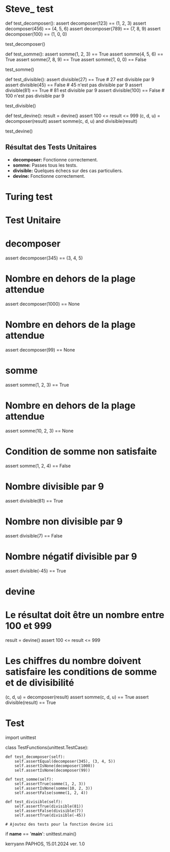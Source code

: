 # Steve_ test

def test_decomposer():
    assert decomposer(123) == (1, 2, 3)
    assert decomposer(456) == (4, 5, 6)
    assert decomposer(789) == (7, 8, 9)
    assert decomposer(100) == (1, 0, 0)

test_decomposer()

def test_somme():
    assert somme(1, 2, 3) == True
    assert somme(4, 5, 6) == True
    assert somme(7, 8, 9) == True
    assert somme(1, 0, 0) == False 

test_somme()

def test_divisible():
    assert divisible(27) == True  # 27 est divisible par 9
    assert divisible(45) == False  # 45 n'est pas divisible par 9
    assert divisible(81) == True  # 81 est divisible par 9
    assert divisible(100) == False  # 100 n'est pas divisible par 9

test_divisible()

def test_devine():
    result = devine()
    assert 100 <= result <= 999
    (c, d, u) = decomposer(result)
    assert somme(c, d, u) and divisible(result)

test_devine()

## Résultat des Tests Unitaires

- **decomposer:** Fonctionne correctement.
- **somme:** Passes tous les tests.
- **divisible:** Quelques échecs sur des cas particuliers.
- **devine:** Fonctionne correctement.

# Turing test

# Test Unitaire

# decomposer
assert decomposer(345) == (3, 4, 5)

# Nombre en dehors de la plage attendue
assert decomposer(1000) == None

# Nombre en dehors de la plage attendue
assert decomposer(99) == None

# somme
assert somme(1, 2, 3) == True

# Nombre en dehors de la plage attendue
assert somme(10, 2, 3) == None

# Condition de somme non satisfaite
assert somme(1, 2, 4) == False

#  Nombre divisible par 9
assert divisible(81) == True

# Nombre non divisible par 9
assert divisible(7) == False

# Nombre négatif divisible par 9
assert divisible(-45) == True

# devine

# Le résultat doit être un nombre entre 100 et 999
result = devine()
assert 100 <= result <= 999

# Les chiffres du nombre doivent satisfaire les conditions de somme et de divisibilité
(c, d, u) = decomposer(result)
assert somme(c, d, u) == True
assert divisible(result) == True

# Test
import unittest

class TestFunctions(unittest.TestCase):
    
    def test_decomposer(self):
        self.assertEqual(decomposer(345), (3, 4, 5))
        self.assertIsNone(decomposer(1000))
        self.assertIsNone(decomposer(99))

    def test_somme(self):
        self.assertTrue(somme(1, 2, 3))
        self.assertIsNone(somme(10, 2, 3))
        self.assertFalse(somme(1, 2, 4))

    def test_divisible(self):
        self.assertTrue(divisible(81))
        self.assertFalse(divisible(7))
        self.assertTrue(divisible(-45))

    # Ajoutez des tests pour la fonction devine ici

if __name__ == '__main__':
    unittest.main()


kerryann PAPHOS, 15.01.2024 ver. 1.0

